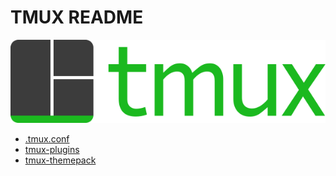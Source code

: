 # TMUX README

![tmux-logo2](../src/img/tmux-logo.png)

- [.tmux.conf](.tmux.conf)
- [tmux-plugins](.tmux/)
- [tmux-themepack](.tmux-themepack/)
